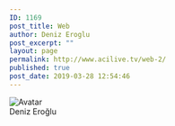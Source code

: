 ```yaml
---
ID: 1169
post_title: Web
author: Deniz Eroglu
post_excerpt: ""
layout: page
permalink: http://www.acilive.tv/web-2/
published: true
post_date: 2019-03-28 12:54:46
---
```

<!-- wp:html -->
<div class="crew-members container col-6 col-sm-4 "> <img class="rounded mx-auto d-block crew-image " src="#" alt="Avatar "> 
      <div class="middle ">
        <div class="text ">Deniz Eroğlu</div>
      </div>
    </div>
</div>
<!-- /wp:html -->